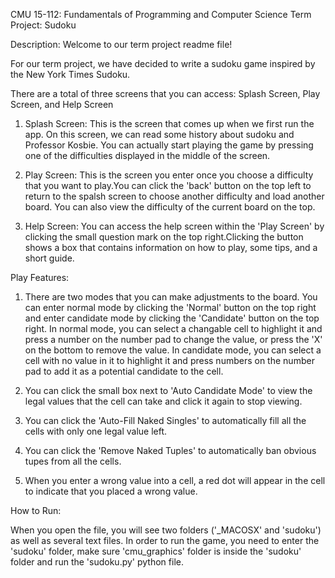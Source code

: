 CMU 15-112: Fundamentals of Programming and Computer Science
Term Project: Sudoku

Description:
Welcome to our term project readme file!

For our term project, we have decided to write a sudoku game inspired by the New York Times Sudoku.

There are a total of three screens that you can access: Splash Screen, Play Screen, and Help Screen

1. Splash Screen: This is the screen that comes up when we first run the app. On this screen, we can read some history about sudoku and Professor Kosbie. You can actually start playing the game by pressing one of the difficulties displayed in the middle of the screen.

2. Play Screen: This is the screen you enter once you choose a difficulty that you want to play.You can click the 'back' button on the top left to return to the spalsh screen to choose another difficulty and load another board. You can also view the difficulty of the current board on the top.

3. Help Screen: You can access the help screen within the 'Play Screen' by clicking the small question mark on the top right.Clicking the button shows a box that contains information on how to play, some tips, and a short guide.

Play Features:

1. There are two modes that you can make adjustments to the board. You can enter normal mode by clicking the 'Normal' button on the top right and enter candidate mode by clicking the 'Candidate' button on the top right. In normal mode, you can select a changable cell to highlight it and press a number on the number pad to change the value, or press the 'X' on the bottom to remove the value. In candidate mode, you can select a cell with no value in it to highlight it and press numbers on the number pad to add it as a potential candidate to the cell.

2. You can click the small box next to 'Auto Candidate Mode' to view the legal values that the cell can take and click it again to stop viewing.

3. You can click the 'Auto-Fill Naked Singles' to automatically fill all the cells with only one legal value left.

4. You can click the 'Remove Naked Tuples' to automatically ban obvious tupes from all the cells.

5. When you enter a wrong value into a cell, a red dot will appear in the cell to indicate that you placed a wrong value.


How to Run:

When you open the file, you will see two folders ('_MACOSX' and 'sudoku') as well as several text files. In order to run the game, you need to enter the 'sudoku' folder, make sure 'cmu_graphics' folder is inside the 'sudoku' folder and run the 'sudoku.py' python file.
